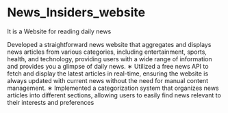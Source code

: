 # News_Insiders_website
It is a Website for reading daily news

 Developed a straightforward news website that aggregates and displays news articles from various categories, including
entertainment, sports, health, and technology, providing users with a wide range of information and provides you a
glimpse of daily news.
∗ Utilized a free news API to fetch and display the latest articles in real-time, ensuring the website is always updated with
current news without the need for manual content management.
∗ Implemented a categorization system that organizes news articles into different sections, allowing users to easily find news
relevant to their interests and preferences
